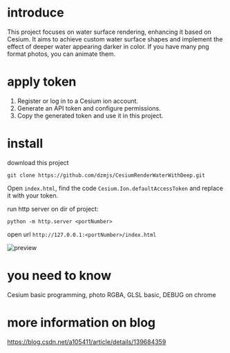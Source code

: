 # introduce
This project focuses on water surface rendering, enhancing it based on Cesium. It aims to achieve custom water surface shapes and implement the effect of deeper water appearing darker in color.
If you have many png format photos, you can animate them.

# apply token 
1. Register or log in to a Cesium ion account.
2. Generate an API token and configure permissions.
3. Copy the generated token and use it in this project.

# install
download this project

```git clone https://github.com/dzmjs/CesiumRenderWaterWithDeep.git```

Open `index.html`, find the code `Cesium.Ion.defaultAccessToken` and replace it with your token.


run http server on dir of project:

```python -m http.server <portNumber>```

open url `http://127.0.0.1:<portNumber>/index.html`

![preview](images/preview.png)

# you need to know
Cesium basic programming, photo RGBA, GLSL basic, DEBUG on chrome

# more information on blog
 https://blog.csdn.net/a105411/article/details/139684359

